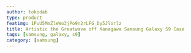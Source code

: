 ```yaml
---
author: tokodab
type: product
featimg: 1PuU5MmZleWo3jPo9n2rLFG_Dy5Jlorlz
title: Artistic the Greatwave off Kanagawa Samsung Galaxy S9 Case
tags: [samsung, galaxy, s9]
category: [samsung]
---
```

